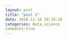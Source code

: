 ```yaml
---
layout: post
title: "post 1"
date: 2018-11-10 10:10:10
categories: Data_science
comments:true
---
```

